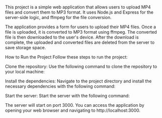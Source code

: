 This project is a simple web application that allows users to upload MP4 files and convert them to MP3 format. It uses Node.js and Express for the server-side logic, and ffmpeg for the file conversion.

The application provides a form for users to upload their MP4 files. Once a file is uploaded, it is converted to MP3 format using ffmpeg. The converted file is then downloaded to the user's device. After the download is complete, the uploaded and converted files are deleted from the server to save storage space.

How to Run the Project
Follow these steps to run the project:

Clone the repository: Use the following command to clone the repository to your local machine:

Install the dependencies: Navigate to the project directory and install the necessary dependencies with the following command:

Start the server: Start the server with the following command:

The server will start on port 3000. You can access the application by opening your web browser and navigating to http://localhost:3000.
